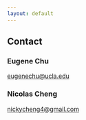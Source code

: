 ```yaml
---
layout: default
---
```

## Contact

### Eugene Chu
eugenechu@ucla.edu

### Nicolas Cheng
nickycheng4@gmail.com

